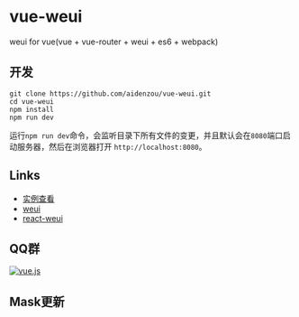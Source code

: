 # vue-weui

weui for vue(vue + vue-router + weui + es6 + webpack)

## 开发

```
git clone https://github.com/aidenzou/vue-weui.git
cd vue-weui
npm install
npm run dev
```
运行`npm run dev`命令，会监听目录下所有文件的变更，并且默认会在`8080`端口启动服务器，然后在浏览器打开 `http://localhost:8080`。


## Links

- [实例查看](http://aidenzou.github.io/vue-weui/#!/)
- [weui](https://github.com/weui/weui)
- [react-weui](https://github.com/n7best/react-weui)

## QQ群

<a target="_blank" href="http://shang.qq.com/wpa/qunwpa?idkey=c735b2b5e7d83d2043584e78d1c9d0475f6064e82701ec01ed28e7aa163946ea"><img border="0" src="http://pub.idqqimg.com/wpa/images/group.png" alt="vue.js" title="vue.js"></a>

## Mask更新
